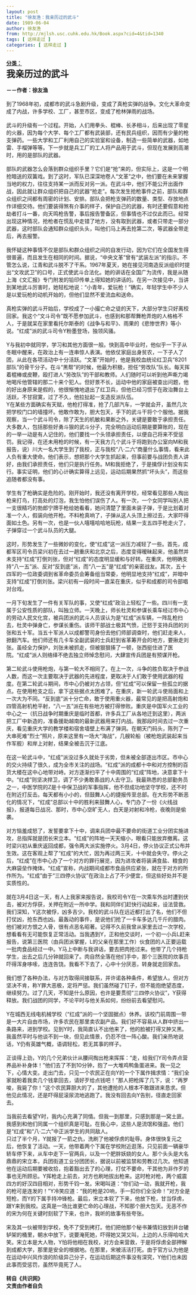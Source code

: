 ```yaml
---
layout: post
title: "徐友渔：我亲历过的武斗"
date: 1989-06-04
author: 徐友渔
from: http://mjlsh.usc.cuhk.edu.hk/Book.aspx?cid=4&tid=1340
tags: [ 这样走过 ]
categories: [ 这样走过 ]
---
```


<div style="margin: 15px 10px 10px 0px;">
 <div>
  <span id="ctl00_ContentPlaceHolder1_chapter1_SubjectLabel" style="font-weight:bold;text-decoration:underline;">
   分类：
  </span>
 </div>
 <div>
  <b>
   <font size="5">
    我亲历过的武斗
   </font>
  </b>
 </div>
 <div>
  <br/>
 </div>
 <div>
  <b>
   －－作者：徐友渔
  </b>
 </div>
 <div>
  <br/>
 </div>
 <div>
  到了1968年初，成都市的武斗急剧升级，变成了真枪实弹的战争。文化大革命变成了内战，许多学校、工厂，甚至市区，变成了枪林弹雨的战场。
 </div>
 <div>
  <br/>
 </div>
 <div>
  武斗的升级有一个过程。开始，人们用拳头、棍棒、长矛相斗，后来出现了零星的火器，因为每个大学、每个工厂都有武装部，还有民兵组织，因而有少量的枪支弹药。一些大学和工厂利用自己的实验室和设备，制造一些简单的武器，如地雷、手榴弹等等。下一步就是兵工厂的工人将产品用于武斗，但现在发展到高潮时，用的是部队的武器。
 </div>
 <div>
  <br/>
 </div>
 <div>
  部队的武器怎么会落到群众组织手里？它们是“抢”来的，但实际上，这是一个明抢暗送的双簧戏。到了这时，军队已深深地卷人“文革”之中，他们要在未来掌握当地的权力，往往支持某一派而反对另一派。在武斗中，他们不能公开出面作战，因此就让群众组织把自己的武器“抢走”。每次发生抢枪事件之前，部队和群众组织之间都有周密的计划、安排。部队会把枪支弹药的数量、类型、存放地点作详细交待。他们要装得煞有介事的样子，保护自己的武器，有时还要假意和抢劫者打斗一番，向天鸣枪告警，事后报告警备区，但事情也不过仅此而已。经常出现这种情况，抢枪者在慌乱中走错了地方，没有取到武器，或者只带走一部分武器，这时部队会通知群众组织头头，叫他们马上再去抢第二次，等武器全带走后，再去报警。
 </div>
 <div>
  <br/>
 </div>
 <div>
  我怀疑这种事情不仅是部队和群众组织之间的自发行动，因为它们在全国发生得很普遍，而且发生在相同的时间。据说，“中央文革”曾有“武装左派”的指示。不管怎么说，江青和武斗脱不了干系。1967年夏天，她在接见河南造反派组织时提出“文攻武卫”的口号，正式使武斗合法化。她的讲话在全国广为流传，我是从随上海《文汇报》专门附发的铅印传单上得知她的讲话的。在另一次接见中，当讲到某地武斗厉害时，她轻松地说：“小青年，爱玩枪！”确实，年轻学生中不少人是以爱玩枪的动机开始的，但他们显然不爱流血和送命。
 </div>
 <div>
  <br/>
 </div>
 <div>
  真枪实弹的武斗开始后，学校成了一小撮亡命之徒的天下，大部分学生只好离校回家。我这个“文斗司令”既不愿参加武斗，也感到和那帮舞枪弄炮的人格格不人，于是就呆在家里看托尔斯泰的《战争与和平》、雨果的《悲惨世界》等小说。“红成”派的武斗司令Y粉墨登场，独领风骚。
 </div>
 <div>
  <br/>
 </div>
 <div>
  Y与我初中就同学，学习和其他方面很一般。快到高中毕业时，他似乎一下子从冬眠中醒来，在政治上有一连串惊人表演。他依仗家庭出身贫农，一下子人了团，从此在各项活动中十分活跃。“文革”开始时，他是我校血统论红卫兵“8201部队”的骨干分子。在斗“黑帮”的时候，他最为积极，担任“劳改队”队长。每天挥着棍棒或皮鞭，殴打进人“劳改队”的干部和教师。人们随时可以听到他声嘶力竭地喝斥他管辖的那二十来个犯人。但好景不长，运动中他的家庭被查出问题，他的好出身原来是假的，他很惭愧地退出了红卫兵，但他已经习惯于在政治舞台上活跃，不甘寂寞，过了不久，他拉扯起一支造反派队伍。
 </div>
 <div>
  Y在某些方面确实有天赋，他枪打得准，抢了几部汽车，一学就会开，虽然几次把学校门口的墙撞坏。他敢作敢为，胆大包天，手下的武斗干将个个服他。据我观察，当一个武斗司令，除了天生的机敏和果断之外，关键是要敢于承担责任。大多数人，包括那些好勇斗狠的武斗分子，完全明白运动后期是要算账的，现在的一举一动是有人记住的，他们要找一个头领承担责任，以便自己将来不受惩罚。我记得，在还未用枪的时候，有一天我方几个武斗于将跑到办公室向M和我报告，说）川大一名大学生到了我校，正与我校“八·二六”商量什么事情，看来此人负有重大使命。他们表示，想把那个大学生抓起来，但事前要与战团负责人讲好，由我们承担责任，他们只是执行任务。M和我拒绝了，于是擒俘计划没有实行。事实证明，他们的心计确实算得上远见，运动后期果然抓“坏头头”，而这些追随者都没有事。
 </div>
 <div>
  <br/>
 </div>
 <div>
  学生有了枪确实是危险的。刚开始时，我还没有离开学校，经常看见那些人掏出枪来打鸟，打高处的灯泡，我生怕他们误伤了人。有一次，一个女同学叫别人把一支很精巧的勃郎宁牌手枪给她看看，她问清楚了里面未装子弹，于是比划着对准一个人，假装向他开枪。不料枪真响了，子弹从这人头顶上擦过去，大家吓得面如土色。另有一次，也是一伙人嘻嘻哈哈地玩枪，结果一支五四手枪走火了，子弹穿过一个武斗队员的大腿。
 </div>
 <div>
  <br/>
 </div>
 <div>
  这时，形势发生了一些微妙的变化，使“红成”这一派压力减轻了一些。首先，成都军区司令员梁兴初在去过一趟重庆和北京之后，态度变得暧昧起来，他虽然并未支持“红成”打倒刘张，但对“红成”的态度明显缓和与好转。在重庆，他明确支持“八一五”派、反对“反到底”派，而“八一五”是“红成”的亲密战友。其次，五十四军的一位政委调到省革命委员会筹备组当常委，他明显地支持“红成”，并暗中支持“红成”打倒刘张。梁兴初有一段时间一直呆在重庆，似乎和成都的司令部唱对台戏。
 </div>
 <div>
  <br/>
 </div>
 <div>
  一月下旬发生了一件有关军队的事，又使“红成”政治上轻松了一些。四川有一支属于公安性质的部队，叫独立师。一天晚上，师长杜灵和参谋长乘车经过市中心的劳动人民文化宫，被兵团派的武斗人员误认为是“红成”派车辆，一阵乱枪扫去，杜灵中弹身亡，参谋长重伤。该师干部战士极其气愤，迁怒于支持兵团的刘张和五十军。当五十军派人以成都警司身份去他们师部调查时，他们赶走来人，掀翻汽车。他们师还有几卡车全副武装的士兵赶到省革筹开会的地方，要揪走刘张。虽经全力保护，刘张未被抓走，但被狠狠揍了一顿，张西挺住进了医院。“红成”派人则络绎不绝去独立师悼念慰问，大肆宣传兵团是有预谋开枪。
 </div>
 <div>
  <br/>
 </div>
 <div>
  第二轮武斗使用枪炮，与第一轮大不相同了。在上一次，斗争的胜负取决于参战人数，而这一次主要取决于武器的先进程度，更取决于人们敢于使用武器的程度。在第二轮武斗期间，市中心仍被对方占领，但“红成”可以保留一些孤立的据点。在使用枪支之后，拿下这些据点太困难了。在重庆，新一轮武斗使局面和上一次大为不同。“反到底”派十分亡命，敢于使用重火器，最常见的是把高射炮和四管高射机枪平射，“八一五”派在有些地方被打得惨败。重庆是中国军火工业的中心之一（抗日战争时期重庆是临时首都，许多兵工厂从各地迁到这里），两派把工厂中新造的，准备援助越南的最新武器用来打内战。我那段时间去过一次重庆，看见重庆大学的教学楼和宿舍墙壁上布满了弹洞。在朝天门码头，陈列了一大串死难“烈士”照片，原来这里有一场大“海战”，几艘轮船（被枪炮武装起来当作军舰）和岸上对射，结果全被击沉于江底。
 </div>
 <div>
  <br/>
 </div>
 <div>
  在这一轮武斗中，“红成”派没过多久就处于劣势，但未被全部逐出市区。市中心的交火持续了很久，成为全市关注的战场。“红成”派的成都十中和对方控制的百货大楼在这中心地带对峙。对方逐渐扫平了十中周围的“红成”阵地，决意拿下十中。“红成”则坚决捍卫，调了不少勇敢善战的人去守卫。我最熟悉的总部勤务员之一，中医学院的Z是十中保卫战的军事指挥，他不但成功地坚守学校，还不时在附近打反击。每天都有小小的，但鼓舞人心的捷报传至总部。在大形势不断恶化的情况下，“红成”总部以十中的胜利来鼓舞人心，专门办了一份《火线战报》，报道每日战况、那时，市中心空旷无人，白天是对射和冷枪，夜晚则是偷袭。
 </div>
 <div>
  <br/>
 </div>
 <div>
  对方恼羞成怒了，发誓要拿下十中，调来兵团中最不要命的街道工业分团实施进攻，总指挥就是团长宋立本。“红成”的阵地一天天缩小，眼看只能放弃撤离。这时梁兴初从重庆返回成都，强令两大派实施停火。3月4日，停火协议正式公布并生效。这在客观上帮了“红成”的大忙，因为再过两三天，十中就会失守。停火之后，“红成”在市中心办了一个对方的罪行展览，因为进攻者将装满食盐、粮食的大麻袋垒作掩体。“红成”宣称，内战期间成都市食品供应紧张，就在于对方的所作所为。“红成”由于“三四停火协议”在政治上占了不少便宜，但这些好处并不是实质性的。
 </div>
 <div>
  <br/>
 </div>
 <div>
  就在3月4日这一天，有人上我家来报告说，我校司令Y在一次乘车外出时遭到伏击，被对方俘获，关押在附近一所中学。我和同伴们赶快行动起来，设法营救。我们深知，Y这次被俘，凶多吉少。我校的武斗队在远近都打出了名，他们不但打仗凶，抢东西也凶。最轰动的事件，是说他们抢了一卡车多达几千斤的腊肉。他们被对方恨之人骨，很有点恶名昭著。记得不久前我曾从家里去过一次学校，想看看有无可能恢复正常活动。当我遇到Y，正和他交谈时，一个初一小兵L赶来报告，说第三医院（由兵团派掌握，L的父亲在那里工作）伙食团的人正要运载一批肉食品经过一中。Y马上中断与我讲话，要去把肉抢过来。他带了几个持枪学生，出去之后几分钟就回来了。肉自然全落在他们手中，那个三医院的炊事员吓得浑身哆嗦，连连告饶。我看不下去了，心中十分厌恶，转身就走回家去。
 </div>
 <div>
  <br/>
 </div>
 <div>
  我们想了各种办法，与对方取得间接联系，并许诺各种条件，希望放人。但对方坚决不肯，称Y罪大恶极，定将严惩。我们虽然碰了钉子，但不能抱绝望态度，继续努力。过了几天，不知是什么原因，也许是要贯彻“三四停火协议”，Y获得释放。我们战团的同学，不论平时与他关系如何，纷纷前去看望慰问。
 </div>
 <div>
  <br/>
 </div>
 <div>
  Y在城西无线电机械学校（“红成”派的一个坚固据点）休养。该校门前周围一带是一大片自由市场，许多农民在那里卖农副产品。我们好不容易从人群中挤出一条路来，进到学校。见到Y时，我简直认不出他来了，他的脸被打得又肿又黑。我虽然平时与他谈不到一块，但见此情景，仍忍不住一阵心酸。我们亲热地说话，Y仍有英雄气概，语调轻松，若无其事的样子。
 </div>
 <div>
  <br/>
 </div>
 <div>
  正谈得上劲，Y的几个兄弟伙计从腰间掏出枪来挥挥：“走，给我们Y司令弄点营养品补补身体！”他们去了不到10分钟，抱了一大堆鸡鸭鱼蛋进来。我一见之下，心情大变。走出门去，只见一个农民正在向Y的一个下属作揖求情：“我们全家就盼着我卖几个钱拿回去，请好歹给点钱吧！”那人把枪挥了几下，说：“再罗唆，我毙了你！”这个农民算胆大的了，其他遭抢的人根本不敢跟进来恳求。但他见此情况，还是吓得屁滚尿流地逃跑了。我没有回去向Y告别，径直走回家去。
 </div>
 <div>
  <br/>
 </div>
 <div>
  当我前去看望Y时，我内心充满了同情。但我一到那里，只感到那是一窝土匪。我感到和他们同属一个组织真是可耻。在我心中，这些人是流氓和强盗。他们是“红成”和“八·二六”中正派学生的共同敌人。
 </div>
 <div>
  只过了半个月，Y就报了一箭之仇，洗刷了他被俘虏的耻辱。身体很快复元之后，他恢复了活动。一天，他带着两个下属在学校附近逛荡，只见前面一辆豪华轿车停下来，从车中走下一官两兵，以及一个肥胖妖娆的女人。那个头头是大名鼎鼎的宋立本，兵团街道工业分团团长，据说以前被监禁和劳教过几次。他知道他在运动后期要被收拾，抱着豁出去了的心理，打仗不要命，干其他为非作歹的事也无所顾忌。Y挥枪走上前去，对方也刷地拔出枪来。这时枪对枪，两个威震四方的好汉四目相对，形势千钧一发。宋喝叫道：“你们动一动，我就开枪，我的枪可是连发的！”Y冷笑应道：“我的枪是20响，手一扣你们全没命！”对方全是短枪，而Y的下属手持冲锋枪。最后，宋立本软了下来，他放下枪，甘当俘虏，跟Y来到我校。这真是一场比谁更亡命的心理战，不知那个胆大包天。无恶不作的宋为何在关键时刻软了下来，也许，我听的故事有些夸张。
 </div>
 <div>
  <br/>
 </div>
 <div>
  宋及其一伙被带到学校，免不了受到拷打。他们把他那个秘书兼情妇放到井台辘轳架的桶里，朝水中放下，说要淹死她，吓得她又哭又叫，上边的人乐得哈哈大笑。宋立本是大人物，Y怕将他相在我校，对方会来营救，于是将俘虏全部押解到成都大学，那里是安全的根据地。在那里，宋被活活打死。由于官方认为他是在运动中兴风作浪的阶级异己分子，在运动后期这件事没有深究，Y他们也未因此事而受惩罚，虽然毕竟死了人。
 </div>
 <div>
  <br/>
 </div>
 <div>
  <b>
   转自《共识网》
  </b>
 </div>
 <div>
  <b>
   文责由作者自负
  </b>
 </div>
</div>

